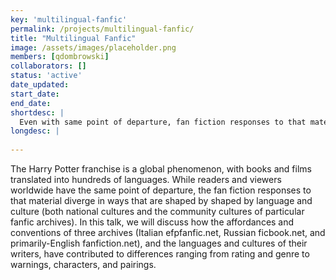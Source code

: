 ```yaml
---
key: 'multilingual-fanfic'
permalink: /projects/multilingual-fanfic/
title: "Multilingual Fanfic"
image: /assets/images/placeholder.png
members: [qdombrowski]
collaborators: []
status: 'active'
date_updated:
start_date:
end_date:
shortdesc: |
  Even with same point of departure, fan fiction responses to that material diverge in ways that are shaped by shaped by language and culture.
longdesc: |
  
---
```


The Harry Potter franchise is a global phenomenon, with books and films translated into hundreds of languages. While readers and viewers worldwide have the same point of departure, the fan fiction responses to that material diverge in ways that are shaped by shaped by language and culture (both national cultures and the community cultures of particular fanfic archives). In this talk, we will discuss how the affordances and conventions of three archives (Italian efpfanfic.net, Russian ficbook.net, and primarily-English fanfiction.net), and the languages and cultures of their writers, have contributed to differences ranging from rating and genre to warnings, characters, and pairings.